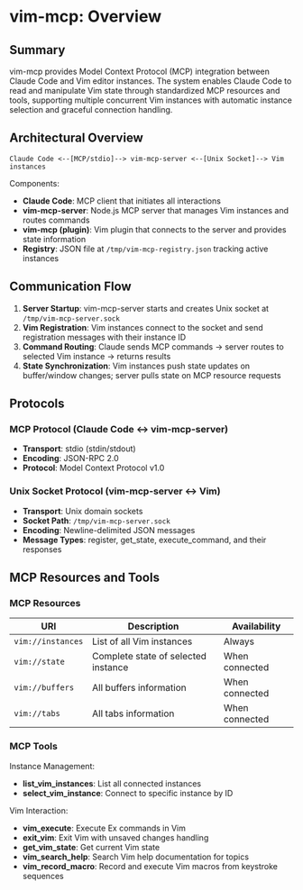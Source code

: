 # vim-mcp: Overview

## Summary

vim-mcp provides Model Context Protocol (MCP) integration between Claude Code and Vim editor instances. The system enables Claude Code to read and manipulate Vim state through standardized MCP resources and tools, supporting multiple concurrent Vim instances with automatic instance selection and graceful connection handling.

## Architectural Overview

```
Claude Code <--[MCP/stdio]--> vim-mcp-server <--[Unix Socket]--> Vim instances
```

Components:
- **Claude Code**: MCP client that initiates all interactions
- **vim-mcp-server**: Node.js MCP server that manages Vim instances and routes commands
- **vim-mcp (plugin)**: Vim plugin that connects to the server and provides state information
- **Registry**: JSON file at `/tmp/vim-mcp-registry.json` tracking active instances

## Communication Flow

1. **Server Startup**: vim-mcp-server starts and creates Unix socket at `/tmp/vim-mcp-server.sock`
2. **Vim Registration**: Vim instances connect to the socket and send registration messages with their instance ID
3. **Command Routing**: Claude sends MCP commands → server routes to selected Vim instance → returns results
4. **State Synchronization**: Vim instances push state updates on buffer/window changes; server pulls state on MCP resource requests

## Protocols

### MCP Protocol (Claude Code ↔ vim-mcp-server)
- **Transport**: stdio (stdin/stdout)
- **Encoding**: JSON-RPC 2.0
- **Protocol**: Model Context Protocol v1.0

### Unix Socket Protocol (vim-mcp-server ↔ Vim)
- **Transport**: Unix domain sockets
- **Socket Path**: `/tmp/vim-mcp-server.sock`
- **Encoding**: Newline-delimited JSON messages
- **Message Types**: register, get_state, execute_command, and their responses

## MCP Resources and Tools

### MCP Resources

| URI | Description | Availability |
|-----|-------------|--------------|
| `vim://instances` | List of all Vim instances | Always |
| `vim://state` | Complete state of selected instance | When connected |
| `vim://buffers` | All buffers information | When connected |
| `vim://tabs` | All tabs information | When connected |

### MCP Tools

Instance Management:
- **list_vim_instances**: List all connected instances
- **select_vim_instance**: Connect to specific instance by ID

Vim Interaction:
- **vim_execute**: Execute Ex commands in Vim
- **exit_vim**: Exit Vim with unsaved changes handling
- **get_vim_state**: Get current Vim state
- **vim_search_help**: Search Vim help documentation for topics
- **vim_record_macro**: Record and execute Vim macros from keystroke sequences


